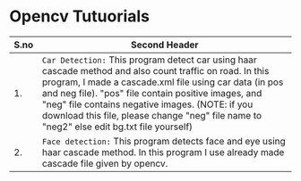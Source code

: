 # Opencv Tutuorials
|   S.no  | Second Header
| ------- | -----------------------------------------------------------------------------------------------------------------|
|1.| `Car Detection:` This program detect car using haar cascade method and also count traffic on road. In this program, I made a cascade.xml file using car data (in pos and neg file). "pos" file contain positive images, and "neg" file contains negative images. (NOTE: if you download this file, please change "neg" file name to "neg2" else edit bg.txt file yourself) |
|2.| `Face detection:` This program detects face and eye using haar cascade method. In this program I use already made cascade file given by opencv. |
